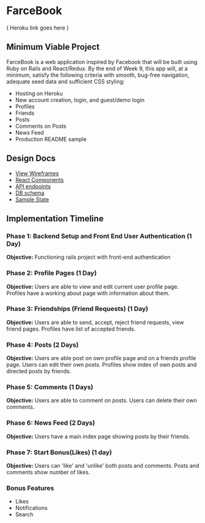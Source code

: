 # FarceBook
( Heroku link goes here )


## Minimum Viable Project

FarceBook is a web application inspired by Facebook that will be built using
Ruby on Rails and React/Redux.  By the end of Week 9, this app will, at a minimum,
satisfy the following criteria with smooth, bug-free navigation, adequate seed data
and sufficient CSS styling:

 * Hosting on Heroku
 * New account creation, login, and guest/demo login
 * Profiles
 * Friends
 * Posts
 * Comments on Posts
 * News Feed
 * Production README sample

## Design Docs

* [View Wireframes][wireframes]
* [React Components][components]
* [API endpoints][api-endpoints]
* [DB schema][schema]
* [Sample State][sample-state]

[wireframes]: wireframes.md
[components]: hierarchy.md
[sample-state]: state.md
[api-endpoints]: routes.md
[schema]: schema.md
## Implementation Timeline

### Phase 1: Backend Setup and Front End User Authentication (1 Day)
**Objective:**  Functioning rails project with front-end authentication

### Phase 2: Profile Pages (1 Day)
**Objective:** Users are able to view and edit current user profile page. Profiles have a working about page with information about them.   

### Phase 3: Friendships (Friend Requests) (1 Day)
**Objective:** Users are able to send, accept, reject friend requests, view friend pages. Profiles have list of accepted friends.

### Phase 4: Posts (2 Days)
**Objective:** Users are able post on own profile page and on a friends profile page. Users can edit their own posts. Profiles show index of own posts and directed posts by friends.

### Phase 5: Comments (1 Days)
**Objective:** Users are able to comment on posts. Users can delete their own comments.

### Phase 6: News Feed (2 Days)
**Objective:** Users have a main index page showing posts by their friends.

### Phase 7: Start Bonus(Likes) (1 day)
**Objective:** Users can 'like' and 'unlike' both posts and comments. Posts and comments show number of likes.


### Bonus Features
  * Likes
  * Notifications
  * Search
